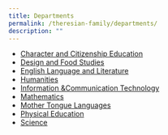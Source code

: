 ```yaml
---
title: Departments
permalink: /theresian-family/departments/
description: ""
---
```

<ul>
<li><a href="/theresian-family/departments/character-and-citizenship-education" target="">Character and Citizenship Education</a></li>
<li><a href="/theresian-family/departments/design-n-food-studies" target="">Design and Food Studies</a></li>
<li><a href="/theresian-family/departments/english" target="">English Language and Literature</a></li>
<li><a href="/theresian-family/departments/humanities">Humanities</a></li>
<li><a href="/theresian-family/departments/information-n-communication-technology" target="">Information &amp;Communication Technology</a></li>
<li><a href="/theresian-family/departments/mathematics">Mathematics</a></li>
<li><a href="/theresian-family/departments/mother-tongue-languages" target="">Mother Tongue Languages</a></li>
<li><a href="/theresian-family/departments/physical-education-and-cca">Physical Education</a></li>
<li><a href="/theresian-family/departments/science">Science</a></li>
</ul>